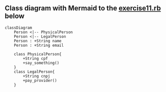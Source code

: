 ## Class diagram with Mermaid to the [exercise11.rb](/exercise11.rb) below

```mermaid
classDiagram
    Person <|-- PhysicalPerson
    Person <|-- LegalPerson
    Person : +String name
    Person : +String email
    
    class PhysicalPerson{
        +String cpf
        +say_something()
    }
    class LegalPerson{
        +String cnpj
        +pay_provider()
    }
```
